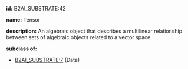 **id:** B2AI_SUBSTRATE:42

**name:** Tensor

**description:** An algebraic object that describes a multilinear relationship between sets of algebraic objects related to a vector space.

**subclass of:**

- [B2AI_SUBSTRATE:7](../substrates/data.markdown) (Data)
